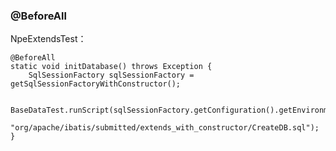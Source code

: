 ### @BeforeAll ###
NpeExtendsTest：

    @BeforeAll
    static void initDatabase() throws Exception {
        SqlSessionFactory sqlSessionFactory = getSqlSessionFactoryWithConstructor();

        BaseDataTest.runScript(sqlSessionFactory.getConfiguration().getEnvironment().getDataSource(),
                "org/apache/ibatis/submitted/extends_with_constructor/CreateDB.sql");
    }


